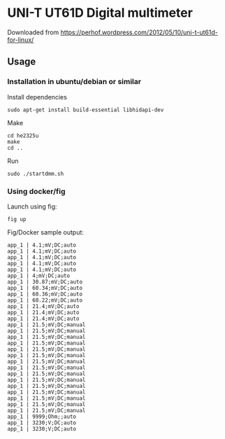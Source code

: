 # UNI-T UT61D Digital multimeter

Downloaded from https://perhof.wordpress.com/2012/05/10/uni-t-ut61d-for-linux/


## Usage

### Installation in ubuntu/debian or similar

Install dependencies

``` shell
sudo apt-get install build-essential libhidapi-dev
```

Make

``` shell
cd he2325u
make
cd ..
```

Run

``` shell
sudo ./startdmm.sh

```

### Using docker/fig

Launch using fig:

``` shell
fig up
```

Fig/Docker sample output:

```
app_1 | 4.1;mV;DC;auto
app_1 | 4.1;mV;DC;auto
app_1 | 4.1;mV;DC;auto
app_1 | 4.1;mV;DC;auto
app_1 | 4.1;mV;DC;auto
app_1 | 4;mV;DC;auto
app_1 | 30.87;mV;DC;auto
app_1 | 60.34;mV;DC;auto
app_1 | 60.36;mV;DC;auto
app_1 | 60.22;mV;DC;auto
app_1 | 21.4;mV;DC;auto
app_1 | 21.4;mV;DC;auto
app_1 | 21.4;mV;DC;auto
app_1 | 21.5;mV;DC;manual
app_1 | 21.5;mV;DC;manual
app_1 | 21.5;mV;DC;manual
app_1 | 21.5;mV;DC;manual
app_1 | 21.5;mV;DC;manual
app_1 | 21.5;mV;DC;manual
app_1 | 21.5;mV;DC;manual
app_1 | 21.5;mV;DC;manual
app_1 | 21.5;mV;DC;manual
app_1 | 21.5;mV;DC;manual
app_1 | 21.5;mV;DC;manual
app_1 | 21.5;mV;DC;manual
app_1 | 21.5;mV;DC;manual
app_1 | 21.5;mV;DC;manual
app_1 | 21.5;mV;DC;manual
app_1 | 9999;Ohm;;auto
app_1 | 3230;V;DC;auto
app_1 | 3230;V;DC;auto
```
